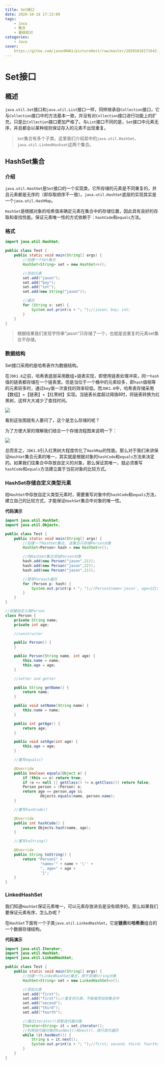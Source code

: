```yaml
---
title: Set接口
date: 2020-10-18 17:13:09
tags:
	- Java
	- 集合
	- 基础知识
categories:
	- Java
cover:
	https://gitee.com/jasonM4A1/pictureHost/raw/master/20201018171642.jpg
---
```


# Set接口



## 概述

`java.util.Set`接口和`java.util.List`接口一样，同样继承自`Collection`接口，它与`Collection`接口中的方法基本一致，并没有对`Collection`接口进行功能上的扩充，只是比`Collection`接口更加严格了。与`List`接口不同的是，`Set`接口中元素无序，并且都会以某种规则保证存入的元素不出现重复。

> `Set`集合有多个子类，这里我们介绍其中的`java.util.HashSet`、`java.util.LinkedHashset`这两个集合。



## HashSet集合

### 介绍

`java.util.HashSet`是`Set`接口的一个实现类，它所存储的元素是不同重复的，并且元素都是无序的（即存取顺序不一致）。`java.util.HashSet`底层的实现其实是一个`java.util.HashMap`。

`HashSet`是根据对象的哈希值来确定元素在集合中的存储位置，因此具有良好的存取和查找性能。保证元素唯一性的方式依赖于：`hashCode`和`equals`方法。

### 格式

~~~java
import java.util.HashSet;

public class Test {
    public static void main(String[] args) {
        //创建一个Set集合
        HashSet<String> set = new HashSet<>();

        //添加元素
        set.add("jason");
        set.add("boy");
        set.add("int");
        set.add(new String("jason"));

        //遍历
        for (String s: set) {
            System.out.print(s + "; ");//jason; boy; int;
        }
    }
}
~~~

> 根据结果我们发现字符串"jason"只存储了一个，也就是说重复的元素set集合不存储。

### 数据结构

Set接口采用的是哈希表作为数据结构。

在`JDK1.8`之前，哈希表底层采用数组+链表实现，即使用链表处理冲突，同一`hash`值的链表都存储在一个链表里。但是当位于一个桶中的元素较多，即`hash`值相等的元素较多时，通过`key`值一次查找的效率较低。而`JDK1.8`中，哈希表存储采用【数组】+【链表】+【红黑树】实现。当链表长度超过阈值8时，将链表转换为红黑树，这样大大减少了查找时间。

![](https://gitee.com/jasonM4A1/pictureHost/raw/master/20201018172932.jpg)

看到这张图就有人要问了，这个是怎么存储的呢？

为了方便大家的理解我们结合一个存储流程图来说明一下：

![](https://gitee.com/jasonM4A1/pictureHost/raw/master/20201018173127.png)

总而言之，`JDK1.8`引入红黑树大程度优化了`HashMap`的性能。那么对于我们来讲保证`HashSet`集合元素的唯一，其实就是根据对象的`hashCode`和`equals`方法来决定的。如果我们往集合中存放自定义的对象，那么保证其唯一，就必须重写`hashCode`和`equals`方法建立属于当前对象的比较方式。

### HashSet存储自定义类型元素

给`HashSet`中存放自定义类型元素时，需要重写对象中的`hashCode`和`equals`方法，建立自己的比较方式，才能保证`HashSet`集合中对象的唯一性。

**代码演示**

~~~java
import java.util.HashSet;
import java.util.Objects;

public class Test {
    public static void main(String[] args) {
        //创建一个HashSet集合, 该集合只存储Person对象
        HashSet<Person> hash = new HashSet<>();

        //向HashSet集合添加Person对象
        hash.add(new Person("jason",21));
        hash.add(new Person("jason",22));
        hash.add(new Person("jason",21));

        //使用foreach遍历
        for (Person p: hash) {
            System.out.print(p + "; ");//Person{name='jason', age=22}; Person{name='jason', age=21}; 
        }
    }
}

//创建自定义类Person
class Person {
    private String name;
    private int age;

    //constructor

    public Person() {
    }

    public Person(String name, int age) {
        this.name = name;
        this.age = age;
    }

    //setter and getter

    public String getName() {
        return name;
    }

    public void setName(String name) {
        this.name = name;
    }

    public int getAge() {
        return age;
    }

    public void setAge(int age) {
        this.age = age;
    }

    //重写equals()

    @Override
    public boolean equals(Object o) {
        if (this == o) return true;
        if (o == null || getClass() != o.getClass()) return false;
        Person person = (Person) o;
        return age == person.age &&
                Objects.equals(name, person.name);
    }

    //重写hashCode()

    @Override
    public int hashCode() {
        return Objects.hash(name, age);
    }

    //重写toString()

    @Override
    public String toString() {
        return "Person{" +
                "name='" + name + '\'' +
                ", age=" + age +
                '}';
    }
}
~~~

### LinkedHashSet

我们知道`HashSet`保证元素唯一，可以元素存放进去是没有顺序的。那么如果我们要保证元素有序，怎么办呢？

在`HashSet`下面有一个子类`java.util.LinkedHashSet`，它是**链表**和**哈希表**组合的一个数据存储结构。

**代码演示**

~~~java
import java.util.Iterator;
import java.util.HashSet;
import java.util.LinkedHashSet;

public class Test {
    public static void main(String[] args) {
        //创建一个LinkedHashSet集合，用于存储String对象
        HashSet<String> set = new LinkedHashSet<>();

        //添加元素
        set.add("first");
        set.add("first");//重复的元素，不能被添加到集合中
        set.add("second");
        set.add("third");
        set.add("fourth");

        //通过iterator()获取迭代器对象
        Iterator<String> it = set.iterator();
        //利用迭代器对象的hasNext()和next()，进行迭代遍历
        while (it.hasNext()) {
            String s = it.next();
            System.out.print(s + "; ");//first; second; third; fourth; （元素存取有序）
        }
    }
}
~~~

